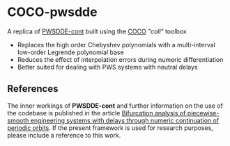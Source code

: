 # COCO-pwsdde
A replica of [PWSDDE-cont](https://github.com/Tudesz/PWSDDE-cont) built using the [COCO](https://sourceforge.net/projects/cocotools/) *"coll"* toolbox
- Replaces the high order Chebyshev polynomials with a multi-interval low-order Legrende polynomial base
- Reduces the effect of interpolation errors during numeric differentiation
- Better suited for dealing with PWS systems with neutral delays

## References

The inner workings of **PWSDDE-cont** and further information on the use of the codebase is published in the article
[Bifurcation analysis of piecewise-smooth engineering systems with delays through numeric continuation of periodic orbits](https://doi.org/10.1007/s11071-024-10188-8). If the present framework is used for research purposes, please include a reference to this work.

